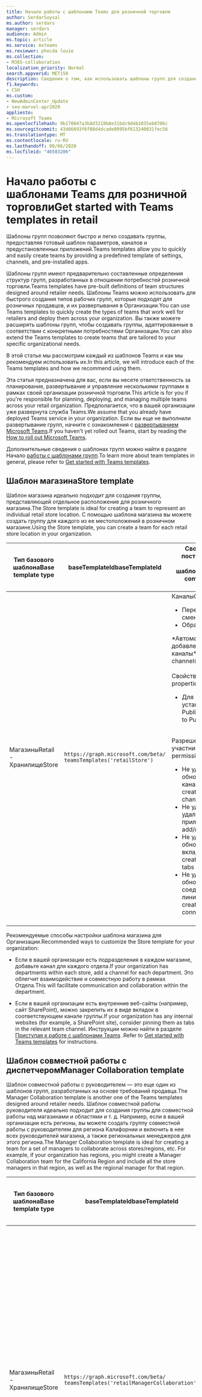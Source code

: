 ```yaml
---
title: Начало работы с шаблонами Teams для розничной торговли
author: SerdarSoysal
ms.author: serdars
manager: serdars
audience: Admin
ms.topic: article
ms.service: msteams
ms.reviewer: phecda louie
ms.collection:
- M365-collaboration
localization_priority: Normal
search.appverid: MET150
description: Сведения о том, как использовать шаблоны групп для создания структур групп, разработанных для продавцов, предоставляя предопределенные параметры, каналы и предустановленные приложения.
f1.keywords:
- CSH
ms.custom:
- NewAdminCenter_Update
- seo-marvel-apr2020
appliesto:
- Microsoft Teams
ms.openlocfilehash: 9b170047a3b8d3218b8e31bdc9d4b1035eb8706c
ms.sourcegitcommit: 43d66693f6f08d4dcade0095bf613240031fec56
ms.translationtype: MT
ms.contentlocale: ru-RU
ms.lasthandoff: 08/06/2020
ms.locfileid: "46583206"
---
```

# <a name="get-started-with-teams-templates-in-retail"></a><span data-ttu-id="73011-103">Начало работы с шаблонами Teams для розничной торговли</span><span class="sxs-lookup"><span data-stu-id="73011-103">Get started with Teams templates in retail</span></span> 

<span data-ttu-id="73011-104">Шаблоны групп позволяют быстро и легко создавать группы, предоставляя готовый шаблон параметров, каналов и предустановленных приложений.</span><span class="sxs-lookup"><span data-stu-id="73011-104">Teams templates allow you to quickly and easily create teams by providing a predefined template of settings, channels, and pre-installed apps.</span></span>

<span data-ttu-id="73011-105">Шаблоны групп имеют предварительно составленные определения структур групп, разработанных в отношении потребностей розничной торговли.</span><span class="sxs-lookup"><span data-stu-id="73011-105">Teams templates have pre-built definitions of team structures designed around retailer needs.</span></span> <span data-ttu-id="73011-106">Шаблоны Teams можно использовать для быстрого создания типов рабочих групп, которые подходят для розничных продавцов, и их развертывания в Организации.</span><span class="sxs-lookup"><span data-stu-id="73011-106">You can use Teams templates to quickly create the types of teams that work well for retailers and deploy them across your organization.</span></span> <span data-ttu-id="73011-107">Вы также можете расширять шаблоны групп, чтобы создавать группы, адаптированные в соответствии с конкретными потребностями Организации.</span><span class="sxs-lookup"><span data-stu-id="73011-107">You can also extend the Teams templates to create teams that are tailored to your specific organizational needs.</span></span>

<span data-ttu-id="73011-108">В этой статье мы рассмотрим каждый из шаблонов Teams и как мы рекомендуем использовать их.</span><span class="sxs-lookup"><span data-stu-id="73011-108">In this article, we will introduce each of the Teams templates and how we recommend using them.</span></span>

<span data-ttu-id="73011-109">Эта статья предназначена для вас, если вы несете ответственность за планирование, развертывание и управление несколькими группами в рамках своей организации розничной торговли.</span><span class="sxs-lookup"><span data-stu-id="73011-109">This article is for you if you're responsible for planning, deploying, and managing multiple teams across your retail organization.</span></span> <span data-ttu-id="73011-110">Предполагается, что в вашей организации уже развернута служба Teams.</span><span class="sxs-lookup"><span data-stu-id="73011-110">We assume that you already have deployed Teams service in your organization.</span></span> <span data-ttu-id="73011-111">Если вы еще не выполнили развертывание групп, начните с ознакомления с [развертыванием Microsoft Teams](How-to-roll-out-teams.md).</span><span class="sxs-lookup"><span data-stu-id="73011-111">If you haven't yet rolled out Teams, start by reading the [How to roll out Microsoft Teams](How-to-roll-out-teams.md).</span></span>

<span data-ttu-id="73011-112">Дополнительные сведения о шаблонах групп можно найти в разделе Начало [работы с шаблонами групп](get-started-with-teams-templates.md).</span><span class="sxs-lookup"><span data-stu-id="73011-112">To learn more about team templates in general, please refer to [Get started with Teams templates](get-started-with-teams-templates.md).</span></span>

## <a name="store-template"></a><span data-ttu-id="73011-113">Шаблон магазина</span><span class="sxs-lookup"><span data-stu-id="73011-113">Store template</span></span>

<span data-ttu-id="73011-114">Шаблон магазина идеально подходит для создания группы, представляющей отдельное расположение для розничного магазина.</span><span class="sxs-lookup"><span data-stu-id="73011-114">The Store template is ideal for creating a team to represent an individual retail store location.</span></span> <span data-ttu-id="73011-115">С помощью шаблона магазина вы можете создать группу для каждого из ее местоположений в розничном магазине.</span><span class="sxs-lookup"><span data-stu-id="73011-115">Using the Store template, you can create a team for each retail store location in your organization.</span></span>

| <span data-ttu-id="73011-116">Тип базового шаблона</span><span class="sxs-lookup"><span data-stu-id="73011-116">Base template type</span></span> | <span data-ttu-id="73011-117">baseTemplateId</span><span class="sxs-lookup"><span data-stu-id="73011-117">baseTemplateId</span></span> | <span data-ttu-id="73011-118">Свойства, которые поставляются с этим базовым шаблоном</span><span class="sxs-lookup"><span data-stu-id="73011-118">Properties that come with this base template</span></span> |
| ------------------ | -------------- | ----------------------------------------------------- |
| <span data-ttu-id="73011-119">Магазины</span><span class="sxs-lookup"><span data-stu-id="73011-119">Retail -</span></span> <br><span data-ttu-id="73011-120">Хранилище</span><span class="sxs-lookup"><span data-stu-id="73011-120">Store</span></span> | `https://graph.microsoft.com/beta/`<br>`teamsTemplates('retailStore')`| <span data-ttu-id="73011-121">Каналы</span><span class="sxs-lookup"><span data-stu-id="73011-121">Channels</span></span> <ul><li><span data-ttu-id="73011-122">Переносится смена\*</span><span class="sxs-lookup"><span data-stu-id="73011-122">Shifts handoff\*</span></span></li><li><span data-ttu-id="73011-123">Образователь\*</span><span class="sxs-lookup"><span data-stu-id="73011-123">Learning\*</span></span></li></ul><span data-ttu-id="73011-124">\*Автоматически добавленные в избранное каналы</span><span class="sxs-lookup"><span data-stu-id="73011-124">\*Auto-favorited channels</span></span><br><br><span data-ttu-id="73011-125">Свойства группы</span><span class="sxs-lookup"><span data-stu-id="73011-125">Team properties</span></span> <ul><li><span data-ttu-id="73011-126">Для видимости команды установлено значение Public</span><span class="sxs-lookup"><span data-stu-id="73011-126">Team visibility set to Public</span></span></li></ul> <br><span data-ttu-id="73011-127">Разрешения для участников</span><span class="sxs-lookup"><span data-stu-id="73011-127">Member permissions</span></span> <ul><li><span data-ttu-id="73011-128">Не удается создать, обновить или удалить каналы</span><span class="sxs-lookup"><span data-stu-id="73011-128">Cannot create/update/delete channels</span></span> </li><li><span data-ttu-id="73011-129">Не удается добавить или удалить приложения</span><span class="sxs-lookup"><span data-stu-id="73011-129">Cannot add/remove apps</span></span> </li><li><span data-ttu-id="73011-130">Не удается создать, обновить или удалить вкладки</span><span class="sxs-lookup"><span data-stu-id="73011-130">Cannot create/update/remove tabs</span></span></li><li><span data-ttu-id="73011-131">Не удается создать, обновить или удалить соединительные линии</span><span class="sxs-lookup"><span data-stu-id="73011-131">Cannot create/update/remove connectors</span></span></li><ul>|
||||

<span data-ttu-id="73011-132">Рекомендуемые способы настройки шаблона магазина для Организации.</span><span class="sxs-lookup"><span data-stu-id="73011-132">Recommended ways to customize the Store template for your organization:</span></span>

- <span data-ttu-id="73011-133">Если в вашей организации есть подразделения в каждом магазине, добавьте канал для каждого отдела.</span><span class="sxs-lookup"><span data-stu-id="73011-133">If your organization has departments within each store, add a channel for each department.</span></span> <span data-ttu-id="73011-134">Это облегчит взаимодействие и совместную работу в рамках Отдела.</span><span class="sxs-lookup"><span data-stu-id="73011-134">This will facilitate communication and collaboration within the department.</span></span>

- <span data-ttu-id="73011-135">Если в вашей организации есть внутренние веб-сайты (например, сайт SharePoint), можно закрепить их в виде вкладок в соответствующем канале группы.</span><span class="sxs-lookup"><span data-stu-id="73011-135">If your organization has any internal websites (for example, a SharePoint site), consider pinning them as tabs in the relevant team channel.</span></span> <span data-ttu-id="73011-136">Инструкции можно найти в разделе [Приступая к работе с шаблонами Teams](get-started-with-teams-templates.md) .</span><span class="sxs-lookup"><span data-stu-id="73011-136">Refer to [Get started with Teams templates](get-started-with-teams-templates.md) for instructions.</span></span>

## <a name="manager-collaboration-template"></a><span data-ttu-id="73011-137">Шаблон совместной работы с диспетчером</span><span class="sxs-lookup"><span data-stu-id="73011-137">Manager Collaboration template</span></span>

<span data-ttu-id="73011-138">Шаблон совместной работы с руководителем — это еще один из шаблонов групп, разработанных на основе требований продавца.</span><span class="sxs-lookup"><span data-stu-id="73011-138">The Manager Collaboration template is another one of the Teams templates designed around retailer needs.</span></span> <span data-ttu-id="73011-139">Шаблон совместной работы руководителя идеально подходит для создания группы для совместной работы над магазинами и областями и т. д. Например, если в вашей организации есть регионы, вы можете создать группу совместной работы с руководителем для региона Калифорнии и включить в нее всех руководителей магазина, а также региональных менеджеров для этого региона.</span><span class="sxs-lookup"><span data-stu-id="73011-139">The Manager Collaboration template is ideal for creating a team for a set of managers to collaborate across stores/regions, etc. For example, if your organization has regions, you might create a Manager Collaboration team for the California Region and include all the store managers in that region, as well as the regional manager for that region.</span></span>

| <span data-ttu-id="73011-140">Тип базового шаблона</span><span class="sxs-lookup"><span data-stu-id="73011-140">Base template type</span></span> | <span data-ttu-id="73011-141">baseTemplateId</span><span class="sxs-lookup"><span data-stu-id="73011-141">baseTemplateId</span></span> | <span data-ttu-id="73011-142">Свойства, которые поставляются с этим базовым шаблоном</span><span class="sxs-lookup"><span data-stu-id="73011-142">Properties that come with this base template</span></span> |
| ------------------ | -------------- | ----------------------------------------------------- |
| <span data-ttu-id="73011-143">Магазины</span><span class="sxs-lookup"><span data-stu-id="73011-143">Retail -</span></span> <br><span data-ttu-id="73011-144">Хранилище</span><span class="sxs-lookup"><span data-stu-id="73011-144">Store</span></span> | `https://graph.microsoft.com/beta/`<br>`teamsTemplates('retailManagerCollaboration')`| <span data-ttu-id="73011-145">Каналы</span><span class="sxs-lookup"><span data-stu-id="73011-145">Channels</span></span> <ul><li><span data-ttu-id="73011-146">Операции\*</span><span class="sxs-lookup"><span data-stu-id="73011-146">Operations\*</span></span></li><li><span data-ttu-id="73011-147">Образователь\*</span><span class="sxs-lookup"><span data-stu-id="73011-147">Learning\*</span></span></li></ul><span data-ttu-id="73011-148">\*Автоматически добавленные в избранное каналы</span><span class="sxs-lookup"><span data-stu-id="73011-148">\*Auto-favorited channels</span></span><br><br><span data-ttu-id="73011-149">Свойства группы</span><span class="sxs-lookup"><span data-stu-id="73011-149">Team properties</span></span> <ul><li><span data-ttu-id="73011-150">Для видимости команды установлено значение Private</span><span class="sxs-lookup"><span data-stu-id="73011-150">Team visibility set to Private</span></span></li></ul> <br><span data-ttu-id="73011-151">Разрешения для участников</span><span class="sxs-lookup"><span data-stu-id="73011-151">Member permissions</span></span> <ul><li><span data-ttu-id="73011-152">Может создавать, обновлять и удалять каналы</span><span class="sxs-lookup"><span data-stu-id="73011-152">Can create/update/delete channels</span></span> </li><li><span data-ttu-id="73011-153">Можно добавлять и удалять приложения</span><span class="sxs-lookup"><span data-stu-id="73011-153">Can add/remove apps</span></span> </li><li><span data-ttu-id="73011-154">Можно создавать, обновлять и удалять вкладки</span><span class="sxs-lookup"><span data-stu-id="73011-154">Can create/update/remove tabs</span></span></li><li><span data-ttu-id="73011-155">Может создавать, обновлять и удалять соединители</span><span class="sxs-lookup"><span data-stu-id="73011-155">Can create/update/remove connectors</span></span></li><ul>|
||||

<span data-ttu-id="73011-156">Рекомендации по настройке шаблона совместной работы для руководителей в Организации.</span><span class="sxs-lookup"><span data-stu-id="73011-156">Recommended ways to customize the Manager Collaboration template for your organization:</span></span>

- <span data-ttu-id="73011-157">Если в вашей организации есть внутренние веб-сайты (например, сайт SharePoint), которые относятся к руководителям, рекомендуется закрепить их в виде вкладок в соответствующем канале группы.</span><span class="sxs-lookup"><span data-stu-id="73011-157">If your organization has any internal websites (for example, a SharePoint site) that are relevant for managers, consider pinning them as tabs in a relevant team channel.</span></span> <span data-ttu-id="73011-158">Вы можете ознакомиться с [документацией по шаблону Microsoft Teams](get-started-with-teams-templates.md) .</span><span class="sxs-lookup"><span data-stu-id="73011-158">You can take a look at the [Microsoft Teams Template documentation](get-started-with-teams-templates.md) for instructions.</span></span>

## <a name="how-to-use-first-party-templates"></a><span data-ttu-id="73011-159">Использование шаблонов первого субъекта</span><span class="sxs-lookup"><span data-stu-id="73011-159">How to use first party templates</span></span>

<span data-ttu-id="73011-160">Чтобы использовать эти шаблоны, просто измените свойство "template@odata. Bind" в теле запроса с "Standard" на TemplateIDs выше.</span><span class="sxs-lookup"><span data-stu-id="73011-160">To use these templates, simply change the 'template@odata.bind' property in the request body from 'standard' to the TemplateIDs above.</span></span>  <span data-ttu-id="73011-161">Дополнительные сведения о развертывании шаблонов групп можно найти в статье Microsoft Graph о том, как [создавать группы](https://docs.microsoft.com/graph/api/team-post?view=graph-rest-beta).</span><span class="sxs-lookup"><span data-stu-id="73011-161">For more information on how to deploy Teams templates, see the Microsoft Graph article on how to [create a Team](https://docs.microsoft.com/graph/api/team-post?view=graph-rest-beta).</span></span>

> [!NOTE]
> <span data-ttu-id="73011-162">Каналы в шаблоне будут автоматически созданы на вкладке "Общие".</span><span class="sxs-lookup"><span data-stu-id="73011-162">The channels in the template will automatically be created under the General Tab.</span></span>

### <a name="example-store-template-extension-script"></a><span data-ttu-id="73011-163">Пример: сценарий расширения шаблона "магазин"</span><span class="sxs-lookup"><span data-stu-id="73011-163">Example: Store template extension script</span></span>

``` PowerShell
{
  "template@odata.bind": "https://graph.microsoft.com/beta/teamsTemplates('retailStore')",
  "DisplayName": "Contoso Store",
  "Description": "Team for all staff in Contoso Store",
  "Channels": [
    {
      "displayName": "Additional store channel",
      "IsFavoriteByDefault": false
    }
  ]
}
```
